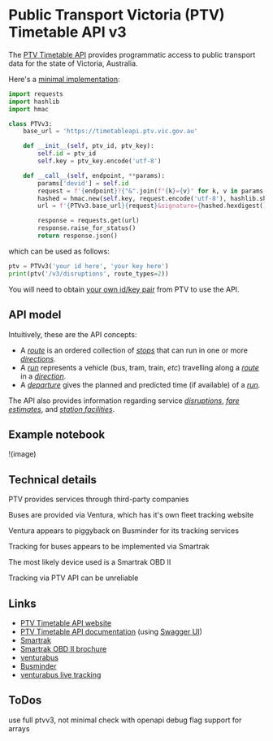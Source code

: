 # Public Transport Victoria (PTV) Timetable API v3
The [PTV Timetable API](https://www.ptv.vic.gov.au/footer/data-and-reporting/datasets/ptv-timetable-api/) provides programmatic access to public transport data for the state of Victoria, Australia.

Here's a [minimal implementation](https://github.com/r1cc4rdo/PTV_v3/blob/main/ptvv3.py):
``` python
import requests
import hashlib
import hmac

class PTVv3:    
    base_url = 'https://timetableapi.ptv.vic.gov.au'

    def __init__(self, ptv_id, ptv_key):
        self.id = ptv_id
        self.key = ptv_key.encode('utf-8')

    def __call__(self, endpoint, **params):
        params['devid'] = self.id
        request = f'{endpoint}?{"&".join(f"{k}={v}" for k, v in params.items())}'
        hashed = hmac.new(self.key, request.encode('utf-8'), hashlib.sha1)
        url = f'{PTVv3.base_url}{request}&signature={hashed.hexdigest()}'

        response = requests.get(url)
        response.raise_for_status()
        return response.json()
```
which can be used as follows:
``` python
ptv = PTVv3('your id here', 'your key here')
print(ptv('/v3/disruptions', route_types=2))
```
You will need to obtain [your own id/key pair](https://www.ptv.vic.gov.au/assets/default-site/footer/data-and-reporting/Datasets/PTV-Timetable-API/60096c0692/PTV-Timetable-API-key-and-signature-document.rtf) from PTV to use the API.

## API model
Intuitively, these are the API concepts:
* A *[route](https://timetableapi.ptv.vic.gov.au/swagger/ui/index#!/Routes)* is an ordered collection of *[stops](https://timetableapi.ptv.vic.gov.au/swagger/ui/index#!/Stops)* that can run in one or more *[directions](https://timetableapi.ptv.vic.gov.au/swagger/ui/index#!/Directions)*.
* A *[run](https://timetableapi.ptv.vic.gov.au/swagger/ui/index#!/Runs)* represents a vehicle (bus, tram, train, *etc*) travelling along a *[route](https://timetableapi.ptv.vic.gov.au/swagger/ui/index#!/Routes)* in a *[direction](https://timetableapi.ptv.vic.gov.au/swagger/ui/index#!/Directions)*.
* A *[departure](https://timetableapi.ptv.vic.gov.au/swagger/ui/index#!/Departures)* gives the planned and predicted time (if available) of a *[run](https://timetableapi.ptv.vic.gov.au/swagger/ui/index#!/Runs)*.

The API also provides information regarding service *[disruptions](https://timetableapi.ptv.vic.gov.au/swagger/ui/index#!/Disruptions)*, *[fare estimates](https://timetableapi.ptv.vic.gov.au/swagger/ui/index#!/FareEstimate)*, and *[station facilities](https://timetableapi.ptv.vic.gov.au/swagger/ui/index#!/Stops)*.

## Example notebook
!(image)

## Technical details
PTV provides services through third-party companies

Buses are provided via Ventura, which has it's own fleet tracking website

Ventura appears to piggyback on Busminder for its tracking services

Tracking for buses appears to be implemented via Smartrak

The most likely device used is a Smartrak OBD II

Tracking via PTV API can be unreliable

## Links
* [PTV Timetable API website](https://www.ptv.vic.gov.au/footer/data-and-reporting/datasets/ptv-timetable-api/)
* [PTV Timetable API documentation](https://timetableapi.ptv.vic.gov.au/swagger/ui/index) (using [Swagger UI](https://swagger.io/))
* [Smartrak](https://smartrak.com)
* [Smartrak OBD II brochure](https://go.smartrak.com/rs/040-SMS-890/images/PDF-Product-Brochure-1199-OBD-II.pdf)
* [venturabus](https://www.venturabus.com.au/live-tracking/details/142/oakleigh-box-hill-via-clayton-monash-university-mt-waverley#)
* [Busminder](https://maps.busminder.com.au/route/live/D2CAE095-483D-46A7-B4AD-09A6F97618F3)
* [venturabus live tracking](https://www.venturabus.com.au/live-tracking)

## ToDos
use full ptvv3, not minimal
check with openapi
debug flag
support for arrays
